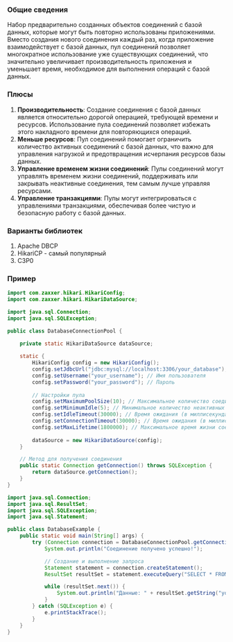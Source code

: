 ### Общие сведения
Набор предварительно созданных объектов соединений с базой данных, которые могут быть повторно использованы приложениями. Вместо создания нового соединения каждый раз, когда приложение взаимодействует с базой данных, пул соединений позволяет многократное использование уже существующих соединений, что значительно увеличивает производительность приложения и уменьшает время, необходимое для выполнения операций с базой данных.

### Плюсы
1. **Производительность**: Создание соединения с базой данных является относительно дорогой операцией, требующей времени и ресурсов. Использование пула соединений позволяет избежать этого накладного времени для повторяющихся операций.
2. **Меньше ресурсов**: Пул соединений помогает ограничить количество активных соединений с базой данных, что важно для управления нагрузкой и предотвращения исчерпания ресурсов базы данных.
3. **Управление временем жизни соединений**: Пулы соединений могут управлять временем жизни соединений, поддерживать или закрывать неактивные соединения, тем самым лучше управляя ресурсами.
4. **Управление транзакциями**: Пулы могут интегрироваться с управлениями транзакциями, обеспечивая более чистую и безопасную работу с базой данных.

### Варианты библиотек
1. Apache DBCP
2. HikariCP - самый популярный
3. C3P0
 
### Пример
```java
import com.zaxxer.hikari.HikariConfig;
import com.zaxxer.hikari.HikariDataSource;

import java.sql.Connection;
import java.sql.SQLException;

public class DatabaseConnectionPool {
    
    private static HikariDataSource dataSource;

    static {
        HikariConfig config = new HikariConfig();
        config.setJdbcUrl("jdbc:mysql://localhost:3306/your_database"); // URL вашей базы данных
        config.setUsername("your_username"); // Имя пользователя
        config.setPassword("your_password"); // Пароль
        
        // Настройки пула
        config.setMaximumPoolSize(10); // Максимальное количество соединений в пуле
        config.setMinimumIdle(5); // Минимальное количество неактивных соединений в пуле
        config.setIdleTimeout(30000); // Время ожидания (в миллисекундах) перед закрытием неактивных соединений
        config.setConnectionTimeout(30000); // Время ожидания (в миллисекундах) для получения соединения из пула
        config.setMaxLifetime(1800000); // Максимальное время жизни соединения (в миллисекундах)
        
        dataSource = new HikariDataSource(config);
    }

    // Метод для получения соединения
    public static Connection getConnection() throws SQLException {
        return dataSource.getConnection();
    }
}
```

```java
import java.sql.Connection;
import java.sql.ResultSet;
import java.sql.SQLException;
import java.sql.Statement;

public class DatabaseExample {
    public static void main(String[] args) {
        try (Connection connection = DatabaseConnectionPool.getConnection()) {
            System.out.println("Соединение получено успешно!");

            // Создание и выполнение запроса
            Statement statement = connection.createStatement();
            ResultSet resultSet = statement.executeQuery("SELECT * FROM your_table");

            while (resultSet.next()) {
                System.out.println("Данные: " + resultSet.getString("your_column"));
            }
        } catch (SQLException e) {
            e.printStackTrace();
        }
    }
}
```